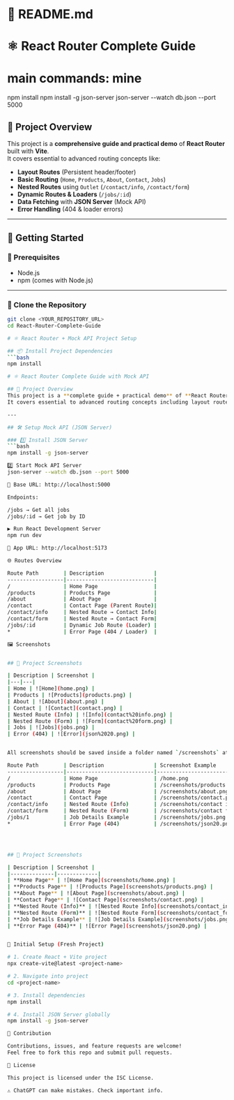 # 📖 README.md

# ⚛️ React Router Complete Guide
# main commands: mine
npm install
npm install -g json-server
json-server --watch db.json --port 5000

## 📌 Project Overview
This project is a **comprehensive guide and practical demo** of **React Router** built with **Vite**.  
It covers essential to advanced routing concepts like:

- **Layout Routes** (Persistent header/footer)  
- **Basic Routing** (`Home`, `Products`, `About`, `Contact`, `Jobs`)  
- **Nested Routes** using `Outlet` (`/contact/info`, `/contact/form`)  
- **Dynamic Routes & Loaders** (`/jobs/:id`)  
- **Data Fetching** with **JSON Server** (Mock API)  
- **Error Handling** (404 & loader errors)  

---

## 🚀 Getting Started

### 🔑 Prerequisites
- Node.js  
- npm (comes with Node.js)  

---

### 📂 Clone the Repository
```bash
git clone <YOUR_REPOSITORY_URL>
cd React-Router-Complete-Guide

# ⚛️ React Router + Mock API Project Setup

## 📦 Install Project Dependencies
```bash
npm install

# ⚛️ React Router Complete Guide with Mock API

## 📌 Project Overview
This project is a **complete guide + practical demo** of **React Router** (with Vite) and **Mock API using JSON Server**.  
It covers essential to advanced routing concepts including layout routes, nested routes, dynamic routes, error pages, and data fetching with loaders.

---

## 🛠️ Setup Mock API (JSON Server)

### 1️⃣ Install JSON Server
```bash
npm install -g json-server

2️⃣ Start Mock API Server
json-server --watch db.json --port 5000

📌 Base URL: http://localhost:5000

Endpoints:

/jobs → Get all jobs  
/jobs/:id → Get job by ID  

▶️ Run React Development Server  
npm run dev  

📌 App URL: http://localhost:5173  

🌐 Routes Overview  

Route Path        | Description                |  
------------------|----------------------------|  
/                 | Home Page                  |  
/products         | Products Page              |  
/about            | About Page                 |  
/contact          | Contact Page (Parent Route)|  
/contact/info     | Nested Route → Contact Info|  
/contact/form     | Nested Route → Contact Form|  
/jobs/:id         | Dynamic Job Route (Loader) |  
*                 | Error Page (404 / Loader)  |  

🖼️ Screenshots


## 📸 Project Screenshots

| Description | Screenshot |
|---|---|
| Home | ![Home](home.png) |
| Products | ![Products](products.png) |
| About | ![About](about.png) |
| Contact | ![Contact](contact.png) |
| Nested Route (Info) | ![Info](contact%20info.png) |
| Nested Route (Form) | ![Form](contact%20form.png) |
| Jobs | ![Jobs](jobs.png) |
| Error (404) | ![Error](json%2020.png) |


All screenshots should be saved inside a folder named `/screenshots` at the project root.  

Route Path        | Description                | Screenshot Example                  |  
------------------|----------------------------|-------------------------------------|  
/                 | Home Page                  | /home.png               |  
/products         | Products Page              | /screenshots/products.png           |  
/about            | About Page                 | /screenshots/about.png              |  
/contact          | Contact Page               | /screenshots/contact.png            |  
/contact/info     | Nested Route (Info)        | /screenshots/contact info.png       |  
/contact/form     | Nested Route (Form)        | /screenshots/contact form.png       |  
/jobs/1           | Job Details Example        | /screenshots/jobs.png        |  
*                 | Error Page (404)           | /screenshots/json20.png                |  




## 📸 Project Screenshots

| Description | Screenshot |
|--------------|-------------|
| **Home Page** | ![Home Page](screenshots/home.png) |
| **Products Page** | ![Products Page](screenshots/products.png) |
| **About Page** | ![About Page](screenshots/about.png) |
| **Contact Page** | ![Contact Page](screenshots/contact.png) |
| **Nested Route (Info)** | ![Nested Route Info](screenshots/contact_info.png) |
| **Nested Route (Form)** | ![Nested Route Form](screenshots/contact_form.png) |
| **Job Details Example** | ![Job Details Example](screenshots/jobs.png) |
| **Error Page (404)** | ![Error Page](screenshots/json20.png) |


📝 Initial Setup (Fresh Project)  

# 1. Create React + Vite project  
npx create-vite@latest <project-name>  

# 2. Navigate into project  
cd <project-name>  

# 3. Install dependencies  
npm install  

# 4. Install JSON Server globally  
npm install -g json-server  

🤝 Contribution  

Contributions, issues, and feature requests are welcome!  
Feel free to fork this repo and submit pull requests.  

📄 License  

This project is licensed under the ISC License.  

⚠️ ChatGPT can make mistakes. Check important info.  


